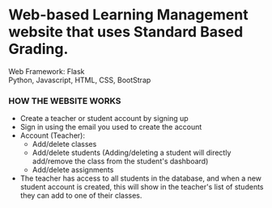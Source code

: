 # Web-based Learning Management website that uses Standard Based Grading. 

Web Framework: Flask  
Python, Javascript, HTML, CSS, BootStrap

### HOW THE WEBSITE WORKS
- Create a teacher or student account by signing up
- Sign in using the email you used to create the account
- Account (Teacher):
    - Add/delete classes
    - Add/delete students (Adding/deleting a student will directly add/remove the class from the student's dashboard)
    - Add/delete assignments
- The teacher has access to all students in the database, and when a new student account is created, this will show in
  the teacher's list of students they can add to one of their classes.

